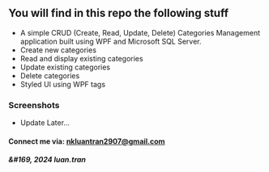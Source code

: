 ## You will find in this repo the following stuff
* A simple CRUD (Create, Read, Update, Delete) Categories Management application built using WPF and Microsoft SQL Server.
* Create new categories
* Read and display existing categories
* Update existing categories
* Delete categories
* Styled UI using WPF tags
### Screenshots
* Update Later...
#### Connect me via: nkluantran2907@gmail.com
##### &#169, 2024 luan.tran